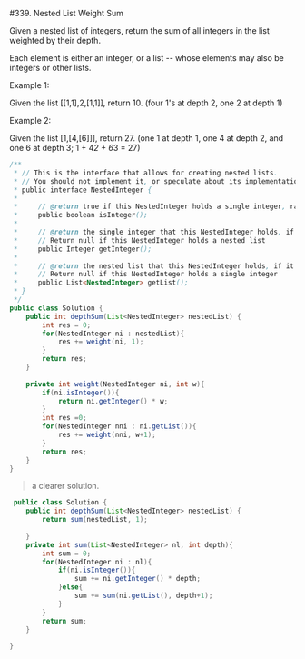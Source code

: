 #339. Nested List Weight Sum


Given a nested list of integers, return the sum of all integers in the list weighted by their depth.

Each element is either an integer, or a list -- whose elements may also be integers or other lists.

Example 1:

Given the list [[1,1],2,[1,1]], return 10. (four 1's at depth 2, one 2 at depth 1)

Example 2:

Given the list [1,[4,[6]]], return 27. (one 1 at depth 1, one 4 at depth 2, and one 6 at depth 3; 1 + 4*2 + 6*3 = 27)

```java
/**
 * // This is the interface that allows for creating nested lists.
 * // You should not implement it, or speculate about its implementation
 * public interface NestedInteger {
 *
 *     // @return true if this NestedInteger holds a single integer, rather than a nested list.
 *     public boolean isInteger();
 *
 *     // @return the single integer that this NestedInteger holds, if it holds a single integer
 *     // Return null if this NestedInteger holds a nested list
 *     public Integer getInteger();
 *
 *     // @return the nested list that this NestedInteger holds, if it holds a nested list
 *     // Return null if this NestedInteger holds a single integer
 *     public List<NestedInteger> getList();
 * }
 */
public class Solution {
    public int depthSum(List<NestedInteger> nestedList) {
        int res = 0;
        for(NestedInteger ni : nestedList){
            res += weight(ni, 1);
        }
        return res;
    }
    
    private int weight(NestedInteger ni, int w){
        if(ni.isInteger()){
            return ni.getInteger() * w;
        }
        int res =0;
        for(NestedInteger nni : ni.getList()){
            res += weight(nni, w+1);
        }
        return res;
    }
}
```

> a clearer solution.

```java
 public class Solution {
    public int depthSum(List<NestedInteger> nestedList) {
        return sum(nestedList, 1);
        
    }
    private int sum(List<NestedInteger> nl, int depth){
        int sum = 0;
        for(NestedInteger ni : nl){
            if(ni.isInteger()){
                sum += ni.getInteger() * depth;
            }else{
                sum += sum(ni.getList(), depth+1);
            }
        }
        return sum;
    }
    
}
```